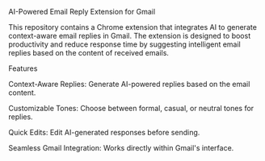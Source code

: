AI-Powered Email Reply Extension for Gmail





This repository contains a Chrome extension that integrates AI to generate context-aware email replies in Gmail. The extension is designed to boost productivity and reduce response time by suggesting intelligent email replies based on the content of received emails.

Features

Context-Aware Replies: Generate AI-powered replies based on the email content.

Customizable Tones: Choose between formal, casual, or neutral tones for replies.

Quick Edits: Edit AI-generated responses before sending.

Seamless Gmail Integration: Works directly within Gmail's interface.
